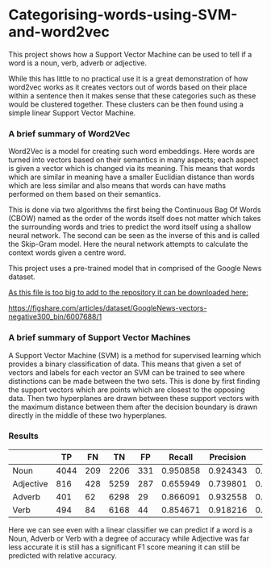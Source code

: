 # Categorising-words-using-SVM-and-word2vec

This project shows how a Support Vector Machine can be used to tell if a word is a noun, verb, adverb or adjective.

While this has little to no practical use it is a great demonstration of how word2vec works as it creates vectors out of words based on their place within a sentence then it makes sense that these categories such as these would be clustered together. These clusters can be then found using a simple linear Support Vector Machine.

### A brief summary of Word2Vec

Word2Vec is a model for creating such word embeddings. Here words are turned into vectors based on their semantics in many aspects; each aspect is given a vector which is changed via its meaning. This means that words which are similar in meaning have a smaller Euclidian distance than words which are less similar and also means that words can have maths performed on them based on their semantics.

This is done via two algorithms the first being the Continuous Bag Of Words (CBOW) named as the order of the words itself does not matter which takes the surrounding words and tries to predict the word itself using a shallow neural network. The second can be seen as the inverse of this and is called the Skip-Gram model. Here the neural network attempts to calculate the context words given a centre word. 

This project uses a pre-trained model that in comprised of the Google News dataset. 

<u>As this file is too big to add to the repository it can be downloaded here:</u>

https://figshare.com/articles/dataset/GoogleNews-vectors-negative300_bin/6007688/1

### A brief summary of Support Vector Machines 

A Support Vector Machine (SVM) is a method for supervised learning which provides a binary classification of data. This means that given a set of vectors and labels for each vector an SVM can be trained to see where distinctions can be made between the two sets. This is done by first finding the support vectors which are points which are closest to the opposing data. Then two hyperplanes are drawn between these support vectors with the maximum distance between them after the decision boundary is drawn directly in the middle of these two hyperplanes.

### Results

|           | TP   | FN   | TN   | FP   | Recall   | Precision | F1 Score    |
| --------- | ---- | ---- | ---- | ---- | -------- | --------- | ----------- |
| Noun      | 4044 | 209  | 2206 | 331  | 0.950858 | 0.924343  | 0.937413074 |
| Adjective | 816  | 428  | 5259 | 287  | 0.655949 | 0.739801  | 0.695355773 |
| Adverb    | 401  | 62   | 6298 | 29   | 0.866091 | 0.932558  | 0.898096305 |
| Verb      | 494  | 84   | 6168 | 44   | 0.854671 | 0.918216  | 0.885304659 |

Here we can see even with a linear classifier we can predict if a word is a Noun, Adverb or Verb with a degree of accuracy while Adjective was far less accurate it is still has a significant F1 score meaning it can still be predicted with relative accuracy.
